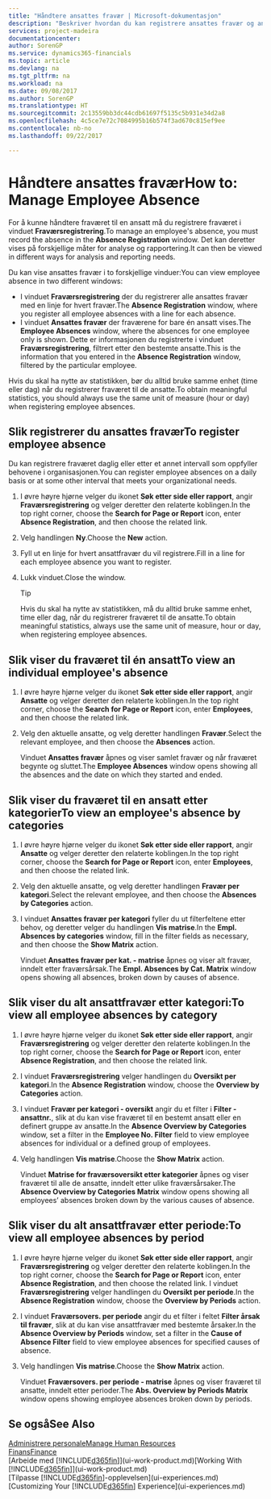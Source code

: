```yaml
---
title: "Håndtere ansattes fravær | Microsoft-dokumentasjon"
description: "Beskriver hvordan du kan registrere ansattes fravær og analysere statistikk."
services: project-madeira
documentationcenter: 
author: SorenGP
ms.service: dynamics365-financials
ms.topic: article
ms.devlang: na
ms.tgt_pltfrm: na
ms.workload: na
ms.date: 09/08/2017
ms.author: SorenGP
ms.translationtype: HT
ms.sourcegitcommit: 2c13559bb3dc44cdb61697f5135c5b931e34d2a8
ms.openlocfilehash: 4c5ce7e72c7084995b16b574f3ad670c815ef9ee
ms.contentlocale: nb-no
ms.lasthandoff: 09/22/2017

---
```

# <a name="how-to-manage-employee-absence"></a><span data-ttu-id="2e4dd-103">Håndtere ansattes fravær</span><span class="sxs-lookup"><span data-stu-id="2e4dd-103">How to: Manage Employee Absence</span></span>
<span data-ttu-id="2e4dd-104">For å kunne håndtere fraværet til en ansatt må du registrere fraværet i vinduet **Fraværsregistrering**.</span><span class="sxs-lookup"><span data-stu-id="2e4dd-104">To manage an employee's absence, you must record the absence in the **Absence Registration** window.</span></span> <span data-ttu-id="2e4dd-105">Det kan deretter vises på forskjellige måter for analyse og rapportering.</span><span class="sxs-lookup"><span data-stu-id="2e4dd-105">It can then be viewed in different ways for analysis and reporting needs.</span></span>

<span data-ttu-id="2e4dd-106">Du kan vise ansattes fravær i to forskjellige vinduer:</span><span class="sxs-lookup"><span data-stu-id="2e4dd-106">You can view employee absence in two different windows:</span></span>

* <span data-ttu-id="2e4dd-107">I vinduet **Fraværsregistrering** der du registrerer alle ansattes fravær med en linje for hvert fravær.</span><span class="sxs-lookup"><span data-stu-id="2e4dd-107">The **Absence Registration** window, where you register all employee absences with a line for each absence.</span></span>
* <span data-ttu-id="2e4dd-108">I vinduet **Ansattes fravær** der fraværene for bare én ansatt vises.</span><span class="sxs-lookup"><span data-stu-id="2e4dd-108">The **Employee Absences** window, where the absences for one employee only is shown.</span></span> <span data-ttu-id="2e4dd-109">Dette er informasjonen du registrerte i vinduet **Fraværsregistrering**, filtrert etter den bestemte ansatte.</span><span class="sxs-lookup"><span data-stu-id="2e4dd-109">This is the information that you entered in the **Absence Registration** window, filtered by the particular employee.</span></span>

<span data-ttu-id="2e4dd-110">Hvis du skal ha nytte av statistikken, bør du alltid bruke samme enhet (time eller dag) når du registrerer fraværet til de ansatte.</span><span class="sxs-lookup"><span data-stu-id="2e4dd-110">To obtain meaningful statistics, you should always use the same unit of measure (hour or day) when registering employee absences.</span></span>

## <a name="to-register-employee-absence"></a><span data-ttu-id="2e4dd-111">Slik registrerer du ansattes fravær</span><span class="sxs-lookup"><span data-stu-id="2e4dd-111">To register employee absence</span></span>
<span data-ttu-id="2e4dd-112">Du kan registrere fraværet daglig eller etter et annet intervall som oppfyller behovene i organisasjonen.</span><span class="sxs-lookup"><span data-stu-id="2e4dd-112">You can register employee absences on a daily basis or at some other interval that meets your organizational needs.</span></span>

1. <span data-ttu-id="2e4dd-113">I øvre høyre hjørne velger du ikonet **Søk etter side eller rapport**, angir **Fraværsregistrering** og velger deretter den relaterte koblingen.</span><span class="sxs-lookup"><span data-stu-id="2e4dd-113">In the top right corner, choose the **Search for Page or Report** icon, enter **Absence Registration**, and then choose the related link.</span></span>
2. <span data-ttu-id="2e4dd-114">Velg handlingen **Ny**.</span><span class="sxs-lookup"><span data-stu-id="2e4dd-114">Choose the **New** action.</span></span>
3. <span data-ttu-id="2e4dd-115">Fyll ut en linje for hvert ansattfravær du vil registrere.</span><span class="sxs-lookup"><span data-stu-id="2e4dd-115">Fill in a line for each employee absence you want to register.</span></span>
4. <span data-ttu-id="2e4dd-116">Lukk vinduet.</span><span class="sxs-lookup"><span data-stu-id="2e4dd-116">Close the window.</span></span>

    > [!Tip]
    > <span data-ttu-id="2e4dd-117">Hvis du skal ha nytte av statistikken, må du alltid bruke samme enhet, time eller dag, når du registrerer fraværet til de ansatte.</span><span class="sxs-lookup"><span data-stu-id="2e4dd-117">To obtain meaningful statistics, always use the same unit of measure, hour or day, when registering employee absences.</span></span>

## <a name="to-view-an-individual-employees-absence"></a><span data-ttu-id="2e4dd-118">Slik viser du fraværet til én ansatt</span><span class="sxs-lookup"><span data-stu-id="2e4dd-118">To view an individual employee's absence</span></span>
1. <span data-ttu-id="2e4dd-119">I øvre høyre hjørne velger du ikonet **Søk etter side eller rapport**, angir **Ansatte** og velger deretter den relaterte koblingen.</span><span class="sxs-lookup"><span data-stu-id="2e4dd-119">In the top right corner, choose the **Search for Page or Report** icon, enter **Employees**, and then choose the related link.</span></span>
2. <span data-ttu-id="2e4dd-120">Velg den aktuelle ansatte, og velg deretter handlingen **Fravær**.</span><span class="sxs-lookup"><span data-stu-id="2e4dd-120">Select the relevant employee, and then choose the **Absences** action.</span></span>

    <span data-ttu-id="2e4dd-121">Vinduet **Ansattes fravær** åpnes og viser samlet fravær og når fraværet begynte og sluttet.</span><span class="sxs-lookup"><span data-stu-id="2e4dd-121">The **Employee Absences** window opens showing all the absences and the date on which they started and ended.</span></span>

## <a name="to-view-an-employees-absence-by-categories"></a><span data-ttu-id="2e4dd-122">Slik viser du fraværet til en ansatt etter kategorier</span><span class="sxs-lookup"><span data-stu-id="2e4dd-122">To view an employee's absence by categories</span></span>
1. <span data-ttu-id="2e4dd-123">I øvre høyre hjørne velger du ikonet **Søk etter side eller rapport**, angir **Ansatte** og velger deretter den relaterte koblingen.</span><span class="sxs-lookup"><span data-stu-id="2e4dd-123">In the top right corner, choose the **Search for Page or Report** icon, enter **Employees**, and then choose the related link.</span></span>
2. <span data-ttu-id="2e4dd-124">Velg den aktuelle ansatte, og velg deretter handlingen **Fravær per kategori**.</span><span class="sxs-lookup"><span data-stu-id="2e4dd-124">Select the relevant employee, and then choose the **Absences by Categories** action.</span></span>
3. <span data-ttu-id="2e4dd-125">I vinduet **Ansattes fravær per kategori** fyller du ut filterfeltene etter behov, og deretter velger du handlingen **Vis matrise**.</span><span class="sxs-lookup"><span data-stu-id="2e4dd-125">In the **Empl. Absences by categories** window, fill in the filter fields as necessary, and then choose the **Show Matrix** action.</span></span>

    <span data-ttu-id="2e4dd-126">Vinduet **Ansattes fravær per kat. - matrise** åpnes og viser alt fravær, inndelt etter fraværsårsak.</span><span class="sxs-lookup"><span data-stu-id="2e4dd-126">The **Empl. Absences by Cat. Matrix** window opens showing all absences, broken down by causes of absence.</span></span>

## <a name="to-view-all-employee-absences-by-category"></a><span data-ttu-id="2e4dd-127">Slik viser du alt ansattfravær etter kategori:</span><span class="sxs-lookup"><span data-stu-id="2e4dd-127">To view all employee absences by category</span></span>
1. <span data-ttu-id="2e4dd-128">I øvre høyre hjørne velger du ikonet **Søk etter side eller rapport**, angir **Fraværsregistrering** og velger deretter den relaterte koblingen.</span><span class="sxs-lookup"><span data-stu-id="2e4dd-128">In the top right corner, choose the **Search for Page or Report** icon, enter **Absence Registration**, and then choose the related link.</span></span>
2. <span data-ttu-id="2e4dd-129">I vinduet **Fraværsregistrering** velger handlingen du **Oversikt per kategori**.</span><span class="sxs-lookup"><span data-stu-id="2e4dd-129">In the **Absence Registration** window, choose the **Overview by Categories** action.</span></span>
3. <span data-ttu-id="2e4dd-130">I vinduet **Fravær per kategori - oversikt** angir du et filter i **Filter - ansattnr.**, slik at du kan vise fraværet til en bestemt ansatt eller en definert gruppe av ansatte.</span><span class="sxs-lookup"><span data-stu-id="2e4dd-130">In the **Absence Overview by Categories** window, set a filter in the **Employee No. Filter** field to view employee absences for individual or a defined group of employees.</span></span>
4. <span data-ttu-id="2e4dd-131">Velg handlingen **Vis matrise**.</span><span class="sxs-lookup"><span data-stu-id="2e4dd-131">Choose the **Show Matrix** action.</span></span>

    <span data-ttu-id="2e4dd-132">Vinduet **Matrise for fraværsoversikt etter kategorier** åpnes og viser fraværet til alle de ansatte, inndelt etter ulike fraværsårsaker.</span><span class="sxs-lookup"><span data-stu-id="2e4dd-132">The **Absence Overview by Categories Matrix** window opens showing all employees’ absences broken down by the various causes of absence.</span></span>

## <a name="to-view-all-employee-absences-by-period"></a><span data-ttu-id="2e4dd-133">Slik viser du alt ansattfravær etter periode:</span><span class="sxs-lookup"><span data-stu-id="2e4dd-133">To view all employee absences by period</span></span>
1. <span data-ttu-id="2e4dd-134">I øvre høyre hjørne velger du ikonet **Søk etter side eller rapport**, angir **Fraværsregistrering** og velger deretter den relaterte koblingen.</span><span class="sxs-lookup"><span data-stu-id="2e4dd-134">In the top right corner, choose the **Search for Page or Report** icon, enter **Absence Registration**, and then choose the related link.</span></span>
   <span data-ttu-id="2e4dd-135">I vinduet **Fraværsregistrering** velger handlingen du **Oversikt per periode**.</span><span class="sxs-lookup"><span data-stu-id="2e4dd-135">In the **Absence Registration** window, choose the **Overview by Periods** action.</span></span>
2. <span data-ttu-id="2e4dd-136">I vinduet **Fraværsovers. per periode** angir du et filter i feltet **Filter årsak til fravær**, slik at du kan vise ansattfravær med bestemte årsaker.</span><span class="sxs-lookup"><span data-stu-id="2e4dd-136">In the **Absence Overview by Periods** window, set a filter in the **Cause of Absence Filter** field to view employee absences for specified causes of absence.</span></span>
3. <span data-ttu-id="2e4dd-137">Velg handlingen **Vis matrise**.</span><span class="sxs-lookup"><span data-stu-id="2e4dd-137">Choose the **Show Matrix** action.</span></span>

    <span data-ttu-id="2e4dd-138">Vinduet **Fraværsovers. per periode - matrise** åpnes og viser fraværet til ansatte, inndelt etter perioder.</span><span class="sxs-lookup"><span data-stu-id="2e4dd-138">The **Abs. Overview by Periods Matrix** window opens showing employee absences broken down by periods.</span></span>

## <a name="see-also"></a><span data-ttu-id="2e4dd-139">Se også</span><span class="sxs-lookup"><span data-stu-id="2e4dd-139">See Also</span></span>
[<span data-ttu-id="2e4dd-140">Administrere personale</span><span class="sxs-lookup"><span data-stu-id="2e4dd-140">Manage Human Resources</span></span>](hr-manage-human-resources.md)  
[<span data-ttu-id="2e4dd-141">Finans</span><span class="sxs-lookup"><span data-stu-id="2e4dd-141">Finance</span></span>](finance.md)  
<span data-ttu-id="2e4dd-142">[Arbeide med [!INCLUDE[d365fin](includes/d365fin_md.md)]](ui-work-product.md)</span><span class="sxs-lookup"><span data-stu-id="2e4dd-142">[Working With [!INCLUDE[d365fin](includes/d365fin_md.md)]](ui-work-product.md)</span></span>  
<span data-ttu-id="2e4dd-143">[Tilpasse [!INCLUDE[d365fin](includes/d365fin_md.md)]-opplevelsen](ui-experiences.md)</span><span class="sxs-lookup"><span data-stu-id="2e4dd-143">[Customizing Your [!INCLUDE[d365fin](includes/d365fin_md.md)] Experience](ui-experiences.md)</span></span>

